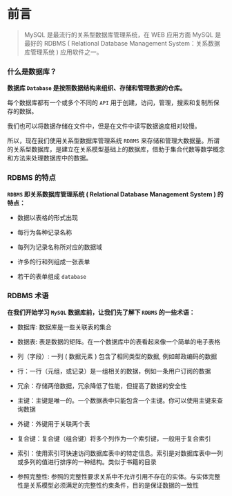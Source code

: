 # 前言

> MySQL 是最流行的关系型数据库管理系统，在 WEB 应用方面 MySQL 是最好的 RDBMS ( Relational Database Management System：关系数据库管理系统 ) 应用软件之一。

### 什么是数据库？

**数据库 `Database` 是按照数据结构来组织、存储和管理数据的仓库。**

每个数据库都有一个或多个不同的 `API` 用于创建，访问，管理，搜索和复制所保存的数据。

我们也可以将数据存储在文件中，但是在文件中读写数据速度相对较慢。

所以，现在我们使用关系型数据库管理系统 `RDBMS` 来存储和管理大数据量。所谓的关系型数据库，是建立在关系模型基础上的数据库，借助于集合代数等数学概念和方法来处理数据库中的数据。

### RDBMS 的特点

**`RDBMS` 即关系数据库管理系统 ( Relational Database Management System ) 的特点：**

+ 数据以表格的形式出现

+ 每行为各种记录名称

+ 每列为记录名称所对应的数据域

+ 许多的行和列组成一张表单

+ 若干的表单组成 `database`

### RDBMS 术语

**在我们开始学习 `MySQL` 数据库前，让我们先了解下 `RDBMS` 的一些术语：**

+ 数据库: 数据库是一些关联表的集合

+ 数据表: 表是数据的矩阵。在一个数据库中的表看起来像一个简单的电子表格

+ 列（字段）: 一列 ( 数据元素 ) 包含了相同类型的数据, 例如邮政编码的数据

+ 行：一行（元组，或记录）是一组相关的数据，例如一条用户订阅的数据

+ 冗余：存储两倍数据，冗余降低了性能，但提高了数据的安全性

+ 主键：主键是唯一的。一个数据表中只能包含一个主键。你可以使用主键来查询数据

+ 外键：外键用于关联两个表

+ 复合键：复合键（组合键）将多个列作为一个索引键，一般用于复合索引

+ 索引：使用索引可快速访问数据库表中的特定信息。索引是对数据库表中一列或多列的值进行排序的一种结构。类似于书籍的目录

+ 参照完整性: 参照的完整性要求关系中不允许引用不存在的实体。与实体完整性是关系模型必须满足的完整性约束条件，目的是保证数据的一致性